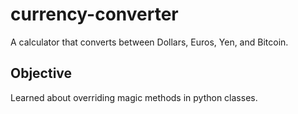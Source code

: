 # currency-converter
A calculator that converts between Dollars, Euros, Yen, and Bitcoin. 
## Objective
Learned about overriding magic methods in python classes.  
